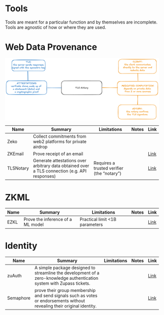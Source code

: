 # Tools

Tools are meant for a particular function and by themselves are incomplete. Tools are agnostic of how or where they are used.

# Web Data Provenance
![TLS Notary framework](../../images/tls-notary-framework.png)

| Name | Summary | Limitations | Notes | Link |
|--|--|--|--|--|
|Zeko| Collect commitments from web2 platforms for private airdrop | | | | [Link](https://github.com/enricobottazzi/Zeko) |
| ZKEmail | Prove receipt of an email| | | [Link](https://github.com/zkemail) |
| TLSNotary | Generate attestations over arbitrary data obtained over a TLS connection (e.g. API responses) | Requires a trusted verifier (the “notary”) | | [Link](https://tlsnotary.org/) |

# ZKML 
| Name | Summary | Limitations | Notes |Link |
| ---- | ------- | ----------- | -- | ----- |
| EZKL | Prove the inference of a ML model | Practical limit <1B parameters | | [Link](https://github.com/zupzup/ezkl) |


# Identity
| Name | Summary | Limitations | Notes | Link |
| ---- | ------- | ----------- | --- | ----- |
| zuAuth | A simple package designed to streamline the development of a zero-knowledge authentication system with Zupass tickets. | | | [Link](https://github.com/cedoor/zuauth) |
| Semaphore | prove their group membership and send signals such as votes or endorsements without revealing their original identity. | | | [Link](https://semaphore.pse.dev/) |